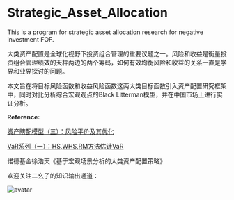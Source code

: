# Strategic_Asset_Allocation
This is a program for strategic asset allocation research for negative investment FOF.

大类资产配置是全球化视野下投资组合管理的重要议题之一。风险和收益是衡量投资组合管理绩效的天枰两边的两个筹码，如何有效均衡风险和收益的关系一直是学界和业界探讨的问题。

本文旨在将目标风险函数和收益风险函数这两大类目标函数引入资产配置研究框架中，同时对比分析综合宏观观点的Black Litterman模型，并在中国市场上进行实证分析。

**Reference:** 

[资产瞎配模型（三）：风险平价及其优化](https://mp.weixin.qq.com/s?__biz=MzU5NDY0NDM2NA%3D%3D&chksm=fe7f5852c908d144ad581cf823f0e505c5fd8ff4c2a01893bd00050faf3326ca6ecb2423e86b&idx=1&mid=2247484593&scene=21&sn=e80d40c29ca56696f2291194eeccec59#wechat_redirect) 

[VaR系列（一）：HS,WHS,RM方法估计VaR](http://mp.weixin.qq.com/s?__biz=MzU5NDY0NDM2NA%3D%3D&chksm=fe7f5d23c908d435fd69315b252ec08b72294754eb13ce884a2a5ba5678b6ed76b540889e6b6&idx=1&mid=2247483840&scene=21&sn=f4af3de6e389047ee46b28e37f6cbe76#wechat_redirect) 

诺德基金徐浩天《基于宏观场景分析的大类资产配置策略》

欢迎关注二幺子的知识输出通道：

![avatar](http://q3ksn1cva.bkt.clouddn.com/%E6%89%AB%E7%A0%81_%E6%90%9C%E7%B4%A2%E8%81%94%E5%90%88%E4%BC%A0%E6%92%AD%E6%A0%B7%E5%BC%8F-%E7%99%BD%E8%89%B2%E7%89%88.png)
